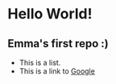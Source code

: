 # Hello World!
## Emma's first repo :)

- This is a list.
- This is a link to [Google](www.google.com)